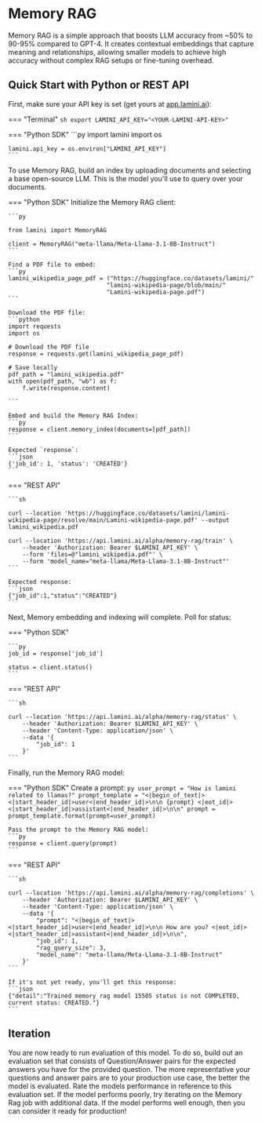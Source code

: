 # Memory RAG

Memory RAG is a simple approach that boosts LLM accuracy from ~50% to 90-95% compared to GPT-4. It creates contextual embeddings that capture meaning and relationships, allowing smaller models to achieve high accuracy without complex RAG setups or fine-tuning overhead.

## Quick Start with Python or REST API

First, make sure your API key is set (get yours at [app.lamini.ai](https://app.lamini.ai)):

=== "Terminal"
    ```sh
    export LAMINI_API_KEY="<YOUR-LAMINI-API-KEY>"
    ```

=== "Python SDK"
    ```py
    import lamini
    import os

    lamini.api_key = os.environ["LAMINI_API_KEY"]
    ```

To use Memory RAG, build an index by uploading documents and selecting a base open-source LLM. This is the model you'll use to query over your documents.


=== "Python SDK"
    Initialize the Memory RAG client:

    ```py
    
    from lamini import MemoryRAG

    client = MemoryRAG("meta-llama/Meta-Llama-3.1-8B-Instruct")
    ```

    Find a PDF file to embed:
    ```py
    lamini_wikipedia_page_pdf = ("https://huggingface.co/datasets/lamini/"
                                "lamini-wikipedia-page/blob/main/"
                                "Lamini-wikipedia-page.pdf")
    ```
    
    Download the PDF file:
    ```python
    import requests
    import os

    # Download the PDF file
    response = requests.get(lamini_wikipedia_page_pdf)
    
    # Save locally
    pdf_path = "lamini_wikipedia.pdf"
    with open(pdf_path, "wb") as f:
        f.write(response.content)

    ```
    
    Embed and build the Memory RAG Index:
    ```py
    response = client.memory_index(documents=[pdf_path])
    ```

    Expected `response`:
    ```json
    {'job_id': 1, 'status': 'CREATED'}
    ```

=== "REST API"

    ```sh

    curl --location 'https://huggingface.co/datasets/lamini/lamini-wikipedia-page/resolve/main/Lamini-wikipedia-page.pdf' --output lamini_wikipedia.pdf

    curl --location 'https://api.lamini.ai/alpha/memory-rag/train' \
        --header 'Authorization: Bearer $LAMINI_API_KEY' \
        --form 'files=@"lamini_wikipedia.pdf"' \
        --form 'model_name="meta-llama/Meta-Llama-3.1-8B-Instruct"'
    ```

    Expected response:
    ```json
    {"job_id":1,"status":"CREATED"}
    ```

Next, Memory embedding and indexing will complete. Poll for status:

=== "Python SDK"

    ```py
    job_id = response['job_id']

    status = client.status()
    ```

=== "REST API"

    ```sh

    curl --location 'https://api.lamini.ai/alpha/memory-rag/status' \
        --header 'Authorization: Bearer $LAMINI_API_KEY' \
        --header 'Content-Type: application/json' \
        --data '{
            "job_id": 1
        }'
    ```

Finally, run the Memory RAG model:

=== "Python SDK"
    Create a prompt:
    ```py
    user_prompt = "How is lamini related to llamas?"
    prompt_template = "<|begin_of_text|><|start_header_id|>user<|end_header_id|>\n\n {prompt} <|eot_id|><|start_header_id|>assistant<|end_header_id|>\n\n"
    prompt = prompt_template.format(prompt=user_prompt)
    ```

    Pass the prompt to the Memory RAG model:
    ```py
    response = client.query(prompt)
    ```

=== "REST API"

    ```sh

    curl --location 'https://api.lamini.ai/alpha/memory-rag/completions' \
        --header 'Authorization: Bearer $LAMINI_API_KEY' \
        --header 'Content-Type: application/json' \
        --data '{
            "prompt": "<|begin_of_text|><|start_header_id|>user<|end_header_id|>\n\n How are you? <|eot_id|><|start_header_id|>assistant<|end_header_id|>\n\n",
            "job_id": 1,
            "rag_query_size": 3,
            "model_name": "meta-llama/Meta-Llama-3.1-8B-Instruct"
        }'
    ```

    If it's not yet ready, you'll get this response:
    ```json
    {"detail":"Trained memory rag model 15505 status is not COMPLETED, current status: CREATED."}
    ```

## Iteration

You are now ready to run evaluation of this model. To do so, build out an evaluation set that consists of Question/Answer pairs for the expected answers you have for the
provided question. The more representative your questions and answer pairs are to your production use case, the better the model is evaluated. Rate the models performance 
in reference to this evaluation set. If the model performs poorly, try iterating on the Memory Rag job with additional data. If the model performs well enough, then you
can consider it ready for production!
